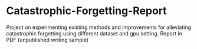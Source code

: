 # Catastrophic-Forgetting-Report
Project on experimenting existing methods and improvements for alleviating catastrophic forgetting using different dataset and gpu setting. Report in PDF (unpublished writing sample)
